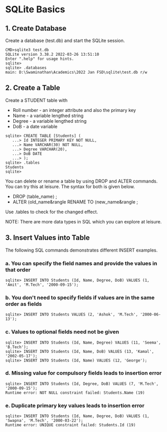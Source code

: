 # SQLite Basics

## 1. Create Database
Create a database (test.db) and start the SQLite session.

```
CMD>sqlite3 test.db
SQLite version 3.38.2 2022-03-26 13:51:10
Enter ".help" for usage hints.
sqlite>
sqlite> .databases
main: D:\Swaminathan\Academics\2022 Jan FSD\sqlite\test.db r/w
```

## 2. Create a Table
Create a STUDENT table with
* Roll number - an integer attribute and also the primary key
* Name - a variable lengthed string
* Degree - a variable lengthed string
* DoB - a date variable

```
sqlite> CREATE TABLE [Students] (
   ...> Id INTEGER PRIMARY KEY NOT NULL,
   ...> Name VARCHAR(30) NOT NULL,
   ...> Degree VARCHAR(20),
   ...> DoB DATE
   ...> );
sqlite> .tables
Students
sqlite>
```

You can delete or rename a table by using DROP and ALTER commands. You can try this at leisure. The syntax for both is given below.
* DROP &langle;table_name&rangle; ;
* ALTER &langle;old_name&rangle RENAME TO &langle;new_name&rangle ;

Use .tables to check for the changed effect.

NOTE: There are more data types in SQL which you can explore at leisure.

## 3. Insert Values into Table
The following SQL commands demonstrates different INSERT examples.

### a. You can specify the field names and provide the values in that order
```
sqlite> INSERT INTO Students (Id, Name, Degree, DoB) VALUES (1, 'Amit', 'M.Tech', '2000-09-15');
```

### b. You don't need to specify fields if values are in the same order as fields
```
sqlite> INSERT INTO Students VALUES (2, 'Ashok', 'M.Tech', '2000-06-13');
```
### c. Values to optional fields need not be given
```
sqlite> INSERT INTO Students (Id, Name, Degree) VALUES (11, 'Seema', 'B.Tech');
sqlite> INSERT INTO Students (Id, Name, DoB) VALUES (13, 'Kamal', '2002-05-17');
sqlite> INSERT INTO Students (Id, Name) VALUES (12, 'George');
```
### d. Missing value for compulsory fields leads to insertion error
```
sqlite> INSERT INTO Students (Id, Degree, DoB) VALUES (7, 'M.Tech', '2000-09-15');
Runtime error: NOT NULL constraint failed: Students.Name (19)
```

### e. Duplicate primary key values leads to insertion error
```
sqlite> INSERT INTO Students (Id, Name, Degree, DoB) VALUES (1, 'Swapna', 'M.Tech', '2000-03-22');
Runtime error: UNIQUE constraint failed: Students.Id (19)
```

